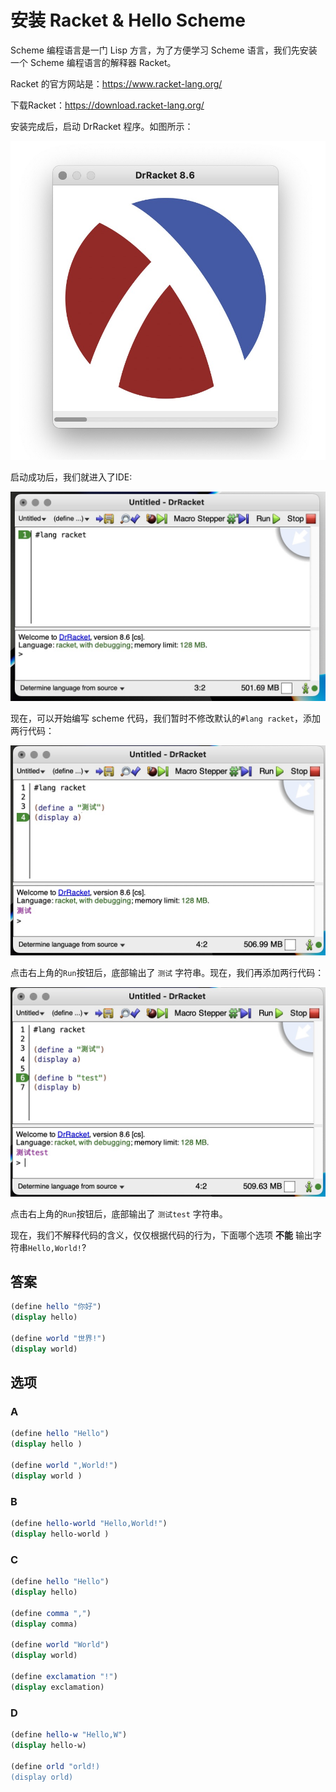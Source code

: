 # 安装 Racket & Hello Scheme

Scheme 编程语言是一门 Lisp 方言，为了方便学习 Scheme 语言，我们先安装一个 Scheme 编程语言的解释器 Racket。

Racket 的官方网站是：https://www.racket-lang.org/

下载Racket：https://download.racket-lang.org/

安装完成后，启动 DrRacket 程序。如图所示：

![](./img/launch_dr_racket.jpg)

启动成功后，我们就进入了IDE:

![](./img/open_dr_racket.jpg)

现在，可以开始编写 scheme 代码，我们暂时不修改默认的`#lang racket`，添加两行代码：

![](./img/print_a.jpg)

点击右上角的`Run`按钮后，底部输出了 `测试` 字符串。现在，我们再添加两行代码：

![](./img/print_a_b.jpg)

点击右上角的`Run`按钮后，底部输出了 `测试test` 字符串。

现在，我们不解释代码的含义，仅仅根据代码的行为，下面哪个选项 **不能** 输出字符串`Hello,World!`?


## 答案

```scheme
(define hello "你好")
(display hello)

(define world "世界!")
(display world)
```

## 选项

### A

```scheme
(define hello "Hello")
(display hello )

(define world ",World!")
(display world )
```

### B

```scheme
(define hello-world "Hello,World!")
(display hello-world )
```

### C

```scheme
(define hello "Hello")
(display hello)

(define comma ",")
(display comma)

(define world "World")
(display world)

(define exclamation "!")
(display exclamation)
```

### D

```scheme
(define hello-w "Hello,W")
(display hello-w)

(define orld "orld!)
(display orld)
```
